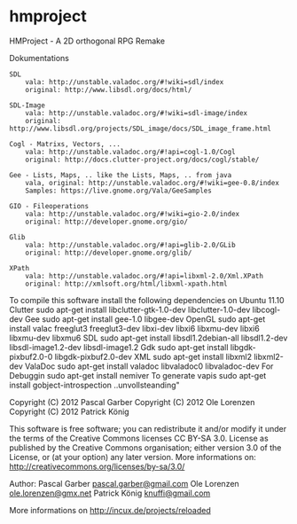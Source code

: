 hmproject
=========

HMProject - A 2D orthogonal RPG Remake

Dokumentations

	SDL
		vala: http://unstable.valadoc.org/#!wiki=sdl/index
		original: http://www.libsdl.org/docs/html/

	SDL-Image
		vala: http://unstable.valadoc.org/#!wiki=sdl-image/index
		original: http://www.libsdl.org/projects/SDL_image/docs/SDL_image_frame.html

	Cogl - Matrixs, Vectors, ...
		vala: http://unstable.valadoc.org/#!api=cogl-1.0/Cogl
		original: http://docs.clutter-project.org/docs/cogl/stable/

	Gee - Lists, Maps, .. like the Lists, Maps, .. from java 
		vala, original: http://unstable.valadoc.org/#!wiki=gee-0.8/index
		Samples: https://live.gnome.org/Vala/GeeSamples

	GIO - Fileoperations
		vala: http://unstable.valadoc.org/#!wiki=gio-2.0/index
		original: http://developer.gnome.org/gio/

	Glib
		vala: http://unstable.valadoc.org/#!api=glib-2.0/GLib
		original: http://developer.gnome.org/glib/

	XPath
		vala: http://unstable.valadoc.org/#!api=libxml-2.0/Xml.XPath
		original: http://xmlsoft.org/html/libxml-xpath.html
		
To compile this software install the following dependencies on Ubuntu 11.10
	Clutter
		sudo apt-get install libclutter-gtk-1.0-dev libclutter-1.0-dev libcogl-dev
	Gee
		sudo apt-get install gee-1.0 libgee-dev
	OpenGL
		sudo apt-get install valac freeglut3 freeglut3-dev libxi-dev libxi6 libxmu-dev libxi6 libxmu-dev libxmu6
	SDL
		sudo apt-get install libsdl1.2debian-all libsdl1.2-dev libsdl-image1.2-dev libsdl-image1.2
	Gdk
		sudo apt-get install libgdk-pixbuf2.0-0 libgdk-pixbuf2.0-dev
	XML
		sudo apt-get install libxml2 libxml2-dev
	ValaDoc
		sudo apt-get install valadoc libvaladoc0 libvaladoc-dev
	For Debuggin
		sudo apt-get install nemiver
	To generate vapis
		sudo apt-get install gobject-introspection ..unvollsteanding"

Copyright (C) 2012  Pascal Garber
Copyright (C) 2012  Ole Lorenzen
Copyright (C) 2012  Patrick König

This software is free software; you can redistribute it and/or
modify it under the terms of the Creative Commons licenses CC BY-SA 3.0.
License as published by the Creative Commons organisation; either
version 3.0 of the License, or (at your option) any later version.
More informations on: http://creativecommons.org/licenses/by-sa/3.0/ 

Author:
	Pascal Garber <pascal.garber@gmail.com>
	Ole Lorenzen <ole.lorenzen@gmx.net>
	Patrick König <knuffi@gmail.com>

More informations on http://incux.de/projects/reloaded